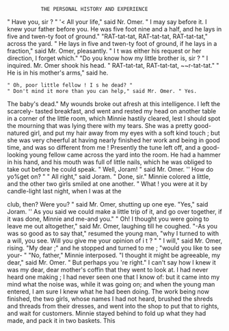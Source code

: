                THE PERSONAL HISTORY AND EXPERIENCE

   " Have you, sir ? "
    '&lt; All your life," said Nr. Omer.     " I may say before it.  I knew your
father before you. He was five foot nine and a half, and he lays in five
 and twen-ty foot of ground."
    "RAT-tat-tat, RAT-tat-tat, RAT-tat-tat," across the yard.
    " He lays in five and twen-ty foot of ground, if he lays in a fraction,"
 said Mr. Omer, pleasantly. " I t was either his request or her direction, I
forget which."
    "Do you know how my little brother is, sir ? " I inquired.
    Mr. Omer shook his head.
    " RAT-tat-tat,      RAT-tat-tat, ~~r-tat-tat."
    " He is in his mother's arms," said he.

    " Oh, poor little fellow ! I s he dead? "
    " Don't mind it more than you can help," said Mr. Omer. " Yes.
The baby's dead."
   My wounds broke out afresh at this intelligence. I left the scarcely-
tasted breakfast, and went and rested my head on another table in a corner
of the little room, which Minnie hastily cleared, lest I should spot the
mourning that was lying there with my tears. She was a pretty good-
natured girl, and put my hair away from my eyes with a soft kind touch ;
but she was very cheerful at having nearly finished her work and being in
good time, and was so different from me !
    Presently the tune left off, and a good-looking young fellow came across
 the yard into the room. He had a hammer in his hand, and his mouth was
 full of little nails, which he was obliged to take out before he could speak.
    " Well, Joram! " said Mr. Omer.        '' How do yo%get on? "
    " All right," said Joram. " Done, sir."
    Minnie colored a little, and the other two girls smiled at one another.
    " What ! you were at it by candle-light last night, when I was at the

club, then? Were you? " said Mr. Omer, shutting up one eye.
    "Yes," said Joram. '' As you said we could make a little trip of it,
and go over together, if it was done, Minnie and me-and you."
    " Oh! I thought you were going to leave me out altogether," said Mr.
Omer, laughing till he coughed.
    "-As       you was so good as to say that," resumed the young man,
"why I turned to with a will, you see. Will you give me your opinion
of i t ? "
    " I will," said Mr. Omer, rising. "My dear ;" and he stopped and
turned to me ; "would you like to see your-          "
    "No, father," Minnie interposed.
   "I thought it might be agreeable, my dear," said Mr. Omer. " But
perhaps you 're right."
   I can't say how I knew it was my dear, dear mother's coffin that they went
to look at. I had never heard one making ; I had never seen one that I
know of: but it came into my mind what the noise was, while it was
going on; and when the young man entered, I am sure I knew what he
had been doing.
   The work being now finished, the two girls, whose names I had not
heard, brushed the shreds and threads from their dresses, and went into
the shop to put that to rights, and wait for customers. Minnie stayed
behind to fold up what they had made, and pack it in two baskets. This
